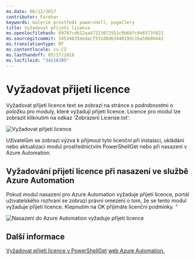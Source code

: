 ```yaml
---
ms.date: 06/12/2017
contributor: Farehar
keywords: Galerie prostředí powershell, psgallery
title: Vyžadovat přijetí licence
ms.openlocfilehash: 69787cdb12aa47223072551c9b68fc046573f022
ms.sourcegitcommit: 54534635eedacf531d8d6344019dc16a50b8b441
ms.translationtype: MT
ms.contentlocale: cs-CZ
ms.lasthandoff: 05/17/2018
ms.locfileid: "34218395"
---
```

# <a name="require-license-acceptance"></a>Vyžadovat přijetí licence

Vyžadovat přijetí licence text se zobrazí na stránce s podrobnostmi o položku pro moduly, které vyžadují přijetí licence. Licence pro modul lze zobrazit kliknutím na odkaz 'Zobrazení License.txt'.

![Vyžadovat přijetí licence](../../Images/RequireLicenseAcceptance.png)

Uživatelům se zobrazí výzva k přijmout tyto licenční při instalaci, ukládání nebo aktualizaci modul prostřednictvím PowerShellGet nebo při nasazení v Azure Automation.

## <a name="require-license-acceptance-on-deploy-to-azure-automation"></a>Vyžadování přijetí licence při nasazení ve službě Azure Automation

Pokud modul nasazení pro Azure Automation vyžaduje přijetí licence, portál uživatelského rozhraní se zobrazí právní omezení o tom, že se tento modul vyžaduje přijetí licence. Klepnutím na OK přijímáte licenční podmínky. "

![Nasazení do Azure Automation vyžaduje přijetí licence](../../Images/DeployToAzureAutomationRequireLicenseAcceptanceDisclaimer.png)

## <a name="more-details"></a>Další informace

[Vyžadovat přijetí licence v PowerShellGet](../../concepts/module-license-acceptance.md)
[web Azure Automation.](/azure/automation)
